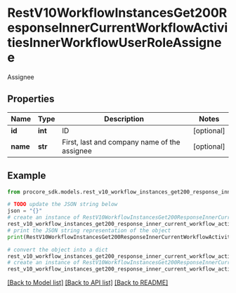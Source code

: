 # RestV10WorkflowInstancesGet200ResponseInnerCurrentWorkflowActivitiesInnerWorkflowUserRoleAssignee

Assignee

## Properties

Name | Type | Description | Notes
------------ | ------------- | ------------- | -------------
**id** | **int** | ID | [optional] 
**name** | **str** | First, last and company name of the assignee | [optional] 

## Example

```python
from procore_sdk.models.rest_v10_workflow_instances_get200_response_inner_current_workflow_activities_inner_workflow_user_role_assignee import RestV10WorkflowInstancesGet200ResponseInnerCurrentWorkflowActivitiesInnerWorkflowUserRoleAssignee

# TODO update the JSON string below
json = "{}"
# create an instance of RestV10WorkflowInstancesGet200ResponseInnerCurrentWorkflowActivitiesInnerWorkflowUserRoleAssignee from a JSON string
rest_v10_workflow_instances_get200_response_inner_current_workflow_activities_inner_workflow_user_role_assignee_instance = RestV10WorkflowInstancesGet200ResponseInnerCurrentWorkflowActivitiesInnerWorkflowUserRoleAssignee.from_json(json)
# print the JSON string representation of the object
print(RestV10WorkflowInstancesGet200ResponseInnerCurrentWorkflowActivitiesInnerWorkflowUserRoleAssignee.to_json())

# convert the object into a dict
rest_v10_workflow_instances_get200_response_inner_current_workflow_activities_inner_workflow_user_role_assignee_dict = rest_v10_workflow_instances_get200_response_inner_current_workflow_activities_inner_workflow_user_role_assignee_instance.to_dict()
# create an instance of RestV10WorkflowInstancesGet200ResponseInnerCurrentWorkflowActivitiesInnerWorkflowUserRoleAssignee from a dict
rest_v10_workflow_instances_get200_response_inner_current_workflow_activities_inner_workflow_user_role_assignee_from_dict = RestV10WorkflowInstancesGet200ResponseInnerCurrentWorkflowActivitiesInnerWorkflowUserRoleAssignee.from_dict(rest_v10_workflow_instances_get200_response_inner_current_workflow_activities_inner_workflow_user_role_assignee_dict)
```
[[Back to Model list]](../README.md#documentation-for-models) [[Back to API list]](../README.md#documentation-for-api-endpoints) [[Back to README]](../README.md)


